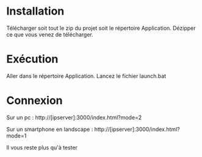 Installation
=======

Télécharger soit tout le zip du projet soit le répertoire Application.
Dézipper ce que vous venez de télécharger.

Exécution
=======

Aller dans le répertoire Application.
Lancez le fichier launch.bat


Connexion
=======

Sur un pc : 
http://[ipserver]:3000/index.html?mode=2

Sur un smartphone en landscape : 
http://[ipserver]:3000/index.html?mode=1

Il vous reste plus qu'à tester




